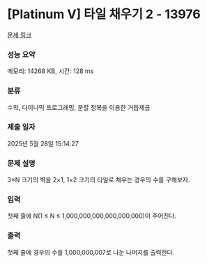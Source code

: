 # [Platinum V] 타일 채우기 2 - 13976 

[문제 링크](https://www.acmicpc.net/problem/13976) 

### 성능 요약

메모리: 14268 KB, 시간: 128 ms

### 분류

수학, 다이나믹 프로그래밍, 분할 정복을 이용한 거듭제곱

### 제출 일자

2025년 5월 28일 15:14:27

### 문제 설명

<p>3×N 크기의 벽을 2×1, 1×2 크기의 타일로 채우는 경우의 수를 구해보자.</p>

### 입력 

 <p>첫째 줄에 N(1 ≤ N ≤ 1,000,000,000,000,000,000)이 주어진다.</p>

### 출력 

 <p>첫째 줄에 경우의 수를 1,000,000,007로 나눈 나머지를 출력한다.</p>

